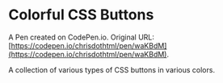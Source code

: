 # Colorful CSS Buttons

A Pen created on CodePen.io. Original URL: [https://codepen.io/chrisdothtml/pen/waKBdM](https://codepen.io/chrisdothtml/pen/waKBdM).

A collection of various types of CSS buttons in various colors.
